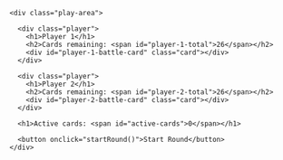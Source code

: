 <!--
Agenda:
0. House Keeping: Cover any issues / concerns for the course.
  - while and for loops
  - build deck
  - sort / shuffle
  - WAR

0.25 Start with analogies
  - Real world while loop
    - While I still have homework, I will continue to do homework
    - Restaurant closing
    - Swearing in front of kids
  - Real world for loop
    - For every tomato, cut the tomato

0.5 While loops
  - Just touch on a few while loop examples

----
  var counter = 0

    var num1 = 0
    var num2 = 1

    while (counter <= 5) {
      var previousNum2 = num2
      num2 += num1
      num1 = previousNum2

      counter += 1
    }

    console.log(num2)
----
----
    var num1 = 0
    var num2 = 1

    while (num2 <= 1000) {
      var currentNum2 = num2
      num2 = num1+num2
      num1 = currentNum2
    }

    console.log(num1)
----
  - explain that these are much less common than for loops

1. For Loops
  - examples of normal loops
    - console.log to demonstrate
    - adding things together
    - add a number to each
    - split a string and add "a" to every other letter
    - example where you use anonymous and named functions
  - example of loops within loops
    - start with console.log examples
    - create one long string from 2 arrays of strings
      - using both anonymous and named functions

2. New deck
  - build buildDeck function
  - both with anonymous functions and named functions

----
    var suits = ["hearts", "spades", "diamonds", "clubs"]
    var values = [1,2,3,4,5,6,7,8,9,10,11,12,13]

    var deck = []

    suits.forEach((suitVal) => {
      values.forEach((valueVal) => {

        var card = {
          value: valueVal,
          suit: suitVal,
        }

        deck.push(card)

      })
    })
----

3. Shuffle
  var twoOfSpades = {
      suit: "spades",
      value: 2,
    }

    var fiveOfDiamonds = {
      suit: "diamonds",
      value: 5,
    }

    var threeOfHearts = {
      suit: "hearts",
      value: 3,
    }

    var arr = [twoOfSpades, fiveOfDiamonds, threeOfHearts]


    var sortFunction = (card1, card2) => {
      var rand = Math.random()
      if (rand > .5) {
        return 1
      } else {
        return -1
      }
    }


    arr.sort(sortFunction)

    console.log(arr)

3. WAR
  - If time allows it, allow students to try and build WAR
  - Walk thru how to build war

-->

<!DOCTYPE html>

<html>

  <head>
    <style>
      .play-area {
        display: grid;
        grid-template-columns: 1fr 1fr;
      }
      .card {
        height: 180px;
        width: 100px;
        border: thick solid black;
        border-radius: 16px;
        display: grid;
        align-items: center;
        justify-items: center;
      }
    </style>
  </head>

  <body>

    <div class="play-area">

      <div class="player">
        <h1>Player 1</h1>
        <h2>Cards remaining: <span id="player-1-total">26</span></h2>
        <div id="player-1-battle-card" class="card"></div>
      </div>

      <div class="player">
        <h1>Player 2</h1>
        <h2>Cards remaining: <span id="player-2-total">26</span></h2>
        <div id="player-2-battle-card" class="card"></div>
      </div>

      <h1>Active cards: <span id="active-cards">0</span></h1>

      <button onclick="startRound()">Start Round</button>
    </div>

  </body>

  <script>
    var values = [1,2,3,4,5,6,7,8,9,10,11,12,13]
    var suits = ["hearts", "spades", "diamonds", "clubs"]

    var p1TotalEle = document.getElementById("player-1-total")
    var p2TotalEle = document.getElementById("player-2-total")
    var p1BattleCardEle = document.getElementById("player-1-battle-card")
    var p2BattleCardEle = document.getElementById("player-2-battle-card")
    var activeCardsEle = document.getElementById("active-cards")

    var deck = []

    var p1Deck = []
    var p2Deck = []

    var activeCards = []

    var p1BattleCard = null
    var p2BattleCard = null

    var buildDeck = () => {

      var newDeck = []

      values.forEach((value) => {
        suits.forEach((suit) => {
          var card = {
            value: value,
            suit: suit,
          }
          newDeck.push(card)
        })
      })
      
      return newDeck
    }

    var shuffleDeck = () => {
      deck.sort((a, b) => {
        var rand = Math.random()
        var result
        if (rand < .5) {
          result = -1
        } else {
          result = 1
        }
        return result
      })
    }

    var dealCards = () => {
      p1Deck = []
      p2Deck = []

      var dealToP1 = true

      while (deck.length > 0) {
        var topCard = deck.shift()
        if (dealToP1) {
          p1Deck.push(topCard)
        } else {
          p2Deck.push(topCard)
        }
        dealToP1 = !dealToP1
      }
    }

    var checkForWinner = () => {
      var p1HasLost = p1Deck.length === 0
      var p2HasLost = p2Deck.length === 0

      return p1HasLost || p2HasLost
    }

    var updateHtml = () => {
      p1TotalEle.innerHTML = p1Deck.length
      p2TotalEle.innerHTML = p2Deck.length
      p1BattleCardEle.innerHTML = p1BattleCard.value + " of " + p1BattleCard.suit
      p2BattleCardEle.innerHTML = p2BattleCard.value + " of " + p2BattleCard.suit
      activeCardsEle.innerHTML = activeCards.length
    }

    var decideRound = () => {
      if (p1BattleCard.value === p2BattleCard.value) {
        playCards(true)
      } else if (p1BattleCard.value > p2BattleCard.value) {
        p1Deck = p1Deck.concat(activeCards)
      } else {
        p2Deck = p2Deck.concat(activeCards)
      }
      updateHtml()
    }

    var endGame = () => {
      if (p1Deck.length === 0) {
        alert("player 2 won!")
      } else {
        alert("player 1 won!")
      }
      alert("a new game is about to start.")
      startGame()
    }

    var playCards = (isWar) => {
      var someoneHasWon = checkForWinner()
      if (someoneHasWon) {
        endGame()
      } 
      else if (isWar) {
        activeCards.push(p1Deck.shift())
        activeCards.push(p2Deck.shift())
        playCards(false)
      } 
      else {
        var p1TopCard = p1Deck.shift()
        var p2TopCard = p2Deck.shift()

        p1BattleCard = p1TopCard
        p2BattleCard = p2TopCard

        activeCards.push(p1TopCard)
        activeCards.push(p2TopCard)
        
        decideRound()
      }
    }

    var startRound = () => {
      activeCards = []
      playCards(false)
    }

    var startGame = () => {
      deck = buildDeck()
      shuffleDeck()
      dealCards()
    }

    startGame()



  </script>

</html>
